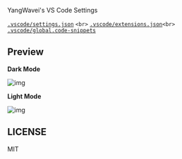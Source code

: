 YangWavei's VS Code Settings

[`.vscode/settings.json`](./.vscode/settings.json) `<br>`
[`.vscode/extensions.json`](./.vscode/extensions.json)`<br>`
[`.vscode/global.code-snippets`](./.vscode/global.code-snippets)

## Preview

**Dark Mode**

![img](https://i.imgur.com/NsXj5ek.png "darkMode")

**Light Mode**

![img](https://i.imgur.com/rRbmQl8.png "lightMode")

## LICENSE

MIT
